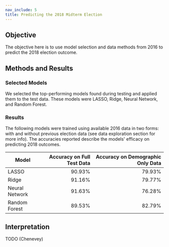 ```yaml
---
nav_include: 5
title: Predicting the 2018 Midterm Election
---
```

 
## Objective
 
The objective here is to use model selection and data methods from 2016 to predict the 2018 election outcome. 
 
## Methods and Results

### Selected Models

We selected the top-performing models found during testing and applied them to the test data. These models were LASSO, Ridge, Neural Network, and Random Forest.

### Results

The following models were trained using available 2016 data in two forms: with and without previous election data (see data exploration section for more info). The accuracies reported describe the models' efficacy on predicting 2018 outcomes.

| Model          | Accuracy on Full Test Data | Accuracy on Demographic Only Data |
|----------------|---------------------------:|----------------------------------:|
| LASSO          |                     90.93% |                            79.93% |
| Ridge          |                     91.16% |                            79.77% |
| Neural Network |                     91.63% |                            76.28% |
| Random Forest  |                     89.53% |                            82.79% |

## Interpretation

TODO (Chenevey)
